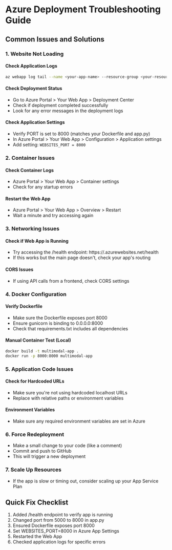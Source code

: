 # Azure Deployment Troubleshooting Guide

## Common Issues and Solutions

### 1. Website Not Loading

#### Check Application Logs
```bash
az webapp log tail --name <your-app-name> --resource-group <your-resource-group>
```

#### Check Deployment Status
- Go to Azure Portal > Your Web App > Deployment Center
- Check if deployment completed successfully
- Look for any error messages in the deployment logs

#### Check Application Settings
- Verify PORT is set to 8000 (matches your Dockerfile and app.py)
- In Azure Portal > Your Web App > Configuration > Application settings
- Add setting: `WEBSITES_PORT = 8000`

### 2. Container Issues

#### Check Container Logs
- Azure Portal > Your Web App > Container settings
- Check for any startup errors

#### Restart the Web App
- Azure Portal > Your Web App > Overview > Restart
- Wait a minute and try accessing again

### 3. Networking Issues

#### Check if Web App is Running
- Try accessing the /health endpoint: https://<your-app-name>.azurewebsites.net/health
- If this works but the main page doesn't, check your app's routing

#### CORS Issues
- If using API calls from a frontend, check CORS settings

### 4. Docker Configuration

#### Verify Dockerfile
- Make sure the Dockerfile exposes port 8000
- Ensure gunicorn is binding to 0.0.0.0:8000
- Check that requirements.txt includes all dependencies

#### Manual Container Test (Local)
```bash
docker build -t multimodal-app .
docker run -p 8000:8000 multimodal-app
```

### 5. Application Code Issues

#### Check for Hardcoded URLs
- Make sure you're not using hardcoded localhost URLs
- Replace with relative paths or environment variables

#### Environment Variables
- Make sure any required environment variables are set in Azure

### 6. Force Redeployment
- Make a small change to your code (like a comment)
- Commit and push to GitHub
- This will trigger a new deployment

### 7. Scale Up Resources
- If the app is slow or timing out, consider scaling up your App Service Plan

## Quick Fix Checklist

1. Added /health endpoint to verify app is running
2. Changed port from 5000 to 8000 in app.py
3. Ensured Dockerfile exposes port 8000
4. Set WEBSITES_PORT=8000 in Azure App Settings
5. Restarted the Web App
6. Checked application logs for specific errors 